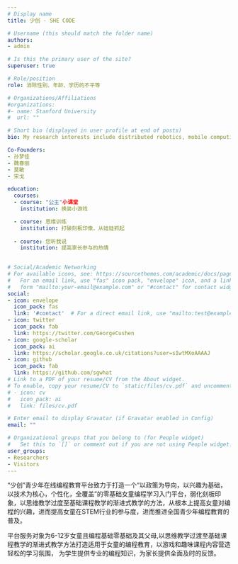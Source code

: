 ```yaml
---
# Display name
title: 少创 - SHE CODE

# Username (this should match the folder name)
authors:
- admin

# Is this the primary user of the site?
superuser: true

# Role/position
role: 消除性别、年龄、学历的不平等

# Organizations/Affiliations
#organizations:
#- name: Stanford University
#  url: ""

# Short bio (displayed in user profile at end of posts)
bio: My research interests include distributed robotics, mobile computing and programmable matter.

Co-Founders:
- 孙梦佳
- 魏春丽
- 莫敏
- 宋戈

education:
  courses:
  - course: "公主"小课堂
    institution: 换装小游戏

  - course: 思维训练
    institution: 打破刻板印像，从娃娃抓起
     
  - course: 您听我说
    institution: 提高家长参与的热情
     

# Social/Academic Networking
# For available icons, see: https://sourcethemes.com/academic/docs/page-builder/#icons
#   For an email link, use "fas" icon pack, "envelope" icon, and a link in the
#   form "mailto:your-email@example.com" or "#contact" for contact widget.
social:
- icon: envelope
  icon_pack: fas
  link: '#contact'  # For a direct email link, use "mailto:test@example.org".
- icon: twitter
  icon_pack: fab
  link: https://twitter.com/GeorgeCushen
- icon: google-scholar
  icon_pack: ai
  link: https://scholar.google.co.uk/citations?user=sIwtMXoAAAAJ
- icon: github
  icon_pack: fab
  link: https://github.com/sgwhat
# Link to a PDF of your resume/CV from the About widget.
# To enable, copy your resume/CV to `static/files/cv.pdf` and uncomment the lines below.
# - icon: cv
#   icon_pack: ai
#   link: files/cv.pdf

# Enter email to display Gravatar (if Gravatar enabled in Config)
email: ""

# Organizational groups that you belong to (for People widget)
#   Set this to `[]` or comment out if you are not using People widget.
user_groups:
- Researchers
- Visitors
---
```

“少创”青少年在线编程教育平台致力于打造一个“以政策为导向，以兴趣为基础，以技术为核心，个性化，全覆盖”的零基础女童编程学习入门平台，弱化刻板印象，以思维教学过度至基础课程教学的渐进式教学的方法，从根本上提高女童对编程的兴趣，进而提高女童在STEM行业的参与度，进而推进全国青少年编程教育的普及。

平台服务对象为6-12岁女童且编程基础零基础及其父母,以思维教学过渡至基础课程教学的渐进式教学方法打造适用于女童的编程教育，以游戏和趣味课程内容营造轻松的学习氛围， 为学生提供专业的编程知识，为家长提供全面及时的反馈。
